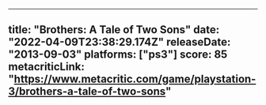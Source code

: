 
---
title: "Brothers: A Tale of Two Sons"
date: "2022-04-09T23:38:29.174Z"
releaseDate: "2013-09-03"
platforms: ["ps3"]
score: 85
metacriticLink: "https://www.metacritic.com/game/playstation-3/brothers-a-tale-of-two-sons"
---
